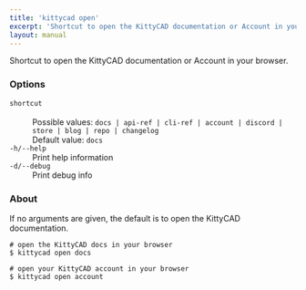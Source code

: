 ```yaml
---
title: 'kittycad open'
excerpt: 'Shortcut to open the KittyCAD documentation or Account in your browser.'
layout: manual
---
```


Shortcut to open the KittyCAD documentation or Account in your browser.

### Options

<dl class="flags">
   <dt><code>shortcut</code></dt>
   <dd><br/>Possible values: <code>docs | api-ref | cli-ref | account | discord | store | blog | repo | changelog</code><br/>Default value: <code>docs</code></dd>

   <dt><code>-h/--help</code></dt>
   <dd>Print help information</dd>

   <dt><code>-d/--debug</code></dt>
   <dd>Print debug info</dd>
</dl>

### About

If no arguments are given, the default is to open the KittyCAD documentation.

```
# open the KittyCAD docs in your browser
$ kittycad open docs

# open your KittyCAD account in your browser
$ kittycad open account
```
